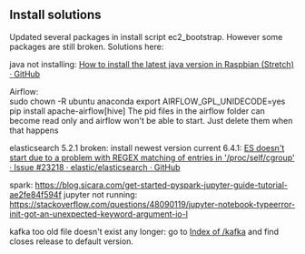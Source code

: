 ## Install solutions  
Updated several packages in install script ec2_bootstrap. However some packages are still broken. Solutions here: 

java not installing: [How to install the latest java version in Raspbian (Stretch) · GitHub](https://gist.github.com/ribasco/fff7d30b31807eb02b32bcf35164f11f)

Airflow:  
sudo chown -R ubuntu anaconda
export AIRFLOW_GPL_UNIDECODE=yes
pip install apache-airflow[hive]
The pid files in the airflow folder can become read only and airflow won't be able to start. Just delete them when that happens

elasticsearch 5.2.1 broken:
install newest version current 6.4.1: [ES doesn't start due to a problem with REGEX matching of entries in '/proc/self/cgroup' · Issue #23218 · elastic/elasticsearch · GitHub](https://github.com/elastic/elasticsearch/issues/23218)

spark:  https://blog.sicara.com/get-started-pyspark-jupyter-guide-tutorial-ae2fe84f594f
jupyter not running: https://stackoverflow.com/questions/48090119/jupyter-notebook-typeerror-init-got-an-unexpected-keyword-argument-io-l

kafka too old file doesn't exist any longer:
go to [Index of /kafka](http://apache.mirrors.lucidnetworks.net/kafka/) and find closes release to default version.

